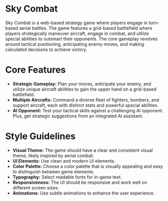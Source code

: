 
# Sky Combat

Sky Combat is a web-based strategy game where players engage in turn-based aerial battles. The game features a grid-based battlefield where players strategically maneuver aircraft, engage in combat, and utilize special abilities to outsmart their opponents. The core gameplay revolves around tactical positioning, anticipating enemy moves, and making calculated decisions to achieve victory.



# Core Features

*   **Strategic Gameplay:** Plan your moves, anticipate your enemy, and utilize unique aircraft abilities to gain the upper hand on a grid-based battlefield.
*   **Multiple Aircrafts:** Command a diverse fleet of fighters, bombers, and support aircraft, each with distinct stats and powerful special abilities.
*   **AI Opponent:** Test your tactical skills against a challenging AI opponent. Plus, get strategic suggestions from an integrated AI assistant.

# Style Guidelines

*   **Visual Theme:** The game should have a clear and consistent visual theme, likely inspired by aerial combat.
*   **UI Elements:** Use clean and modern UI elements.
*   **Color Palette:** Choose a color palette that is visually appealing and easy to distinguish between game elements.
*   **Typography:** Select readable fonts for in-game text.
*   **Responsiveness:** The UI should be responsive and work well on different screen sizes.
*   **Animations:** Use subtle animations to enhance the user experience.

